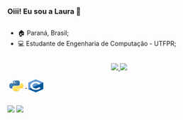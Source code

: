 ### Oiii! Eu sou a Laura 💖 


##
- 🏠 Paraná, Brasil;
- 💻 Estudante de Engenharia de Computação - UTFPR;
##
<div align="center">
  <a href="https://github.com/Laura-Sangalli">
  <img height="150em" src="https://github-readme-stats.vercel.app/api?username=Laura-Sangalli&show_icons=true&theme=dracula&include_all_commits=true&count_private=true"/>
  <img height="150em" src="https://github-readme-stats.vercel.app/api/top-langs/?username=Laura-Sangalli&layout=compact&langs_count=7&theme=dracula"/>
</div>

<div style="display: inline_block"><br>
  <img align="center" alt="Laura-Python" height="30" width="40" src="https://raw.githubusercontent.com/devicons/devicon/master/icons/python/python-original.svg">
  <img align="center" alt="Laura-C" height="30" width="40" src="https://raw.githubusercontent.com/devicons/devicon/master/icons/c/c-original.svg">

##
<div>
  <a href="https://instagram.com/laura.sangalli_" target="_blank"><img src="https://img.shields.io/badge/-Instagram-%23E4405F?style=for-the-badge&logo=instagram&logoColor=white" target="_blank"></a>
  <a href="https://www.linkedin.com/in/laura-armiliato-sangalli-46527622b" target="_blank"><img src="https://img.shields.io/badge/-LinkedIn-%230077B5?style=for-the-badge&logo=linkedin&logoColor=white" target="_blank"></a>
</div>
